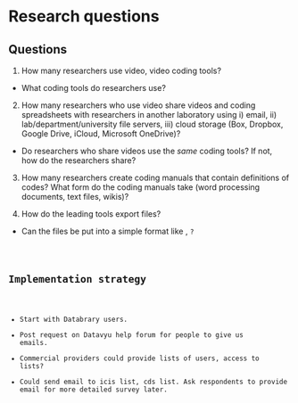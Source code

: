 # Research questions

## Questions

1. How many researchers use video, video coding tools?

- What coding tools do researchers use?

2. How many researchers who use video share videos and coding spreadsheets with researchers in another laboratory using i) email, ii) lab/department/university file servers, iii) cloud storage (Box, Dropbox, Google Drive, iCloud, Microsoft OneDrive)?

- Do researchers who share videos use the _same_ coding tools? If not, how do the researchers share?

3. How many researchers create coding manuals that contain definitions of codes? What form do the coding manuals take (word processing documents, text files, wikis)?

4. How do the leading tools export files?

- Can the files be put into a simple format like <timestamp>, <code>?

## Implementation strategy

- Start with Databrary users.
- Post request on Datavyu help forum for people to give us emails.
- Commercial providers could provide lists of users, access to lists?
- Could send email to icis list, cds list. Ask respondents to provide email for more detailed survey later.
